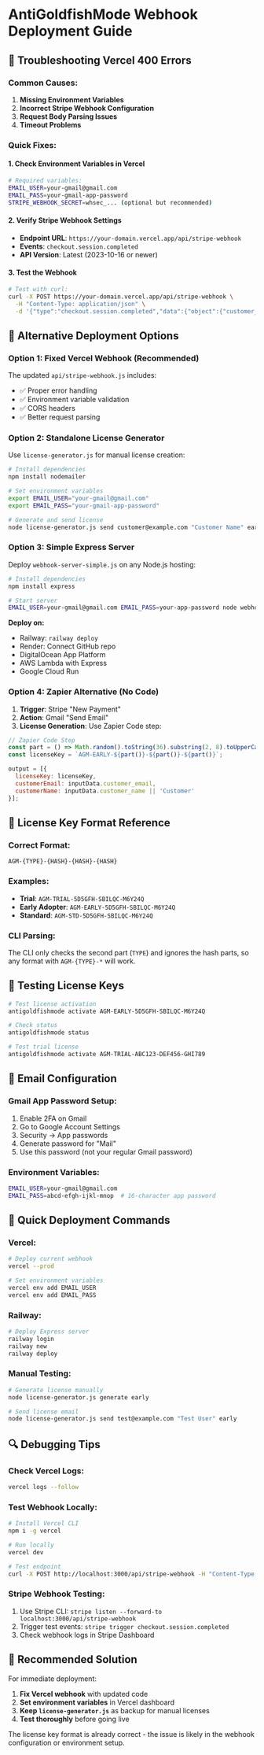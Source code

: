 # AntiGoldfishMode Webhook Deployment Guide

## 🚨 Troubleshooting Vercel 400 Errors

### Common Causes:
1. **Missing Environment Variables**
2. **Incorrect Stripe Webhook Configuration**
3. **Request Body Parsing Issues**
4. **Timeout Problems**

### Quick Fixes:

#### 1. Check Environment Variables in Vercel
```bash
# Required variables:
EMAIL_USER=your-gmail@gmail.com
EMAIL_PASS=your-gmail-app-password
STRIPE_WEBHOOK_SECRET=whsec_... (optional but recommended)
```

#### 2. Verify Stripe Webhook Settings
- **Endpoint URL**: `https://your-domain.vercel.app/api/stripe-webhook`
- **Events**: `checkout.session.completed`
- **API Version**: Latest (2023-10-16 or newer)

#### 3. Test the Webhook
```bash
# Test with curl:
curl -X POST https://your-domain.vercel.app/api/stripe-webhook \
  -H "Content-Type: application/json" \
  -d '{"type":"checkout.session.completed","data":{"object":{"customer_details":{"email":"test@example.com","name":"Test User"}}}}'
```

## 🔄 Alternative Deployment Options

### Option 1: Fixed Vercel Webhook (Recommended)
The updated `api/stripe-webhook.js` includes:
- ✅ Proper error handling
- ✅ Environment variable validation
- ✅ CORS headers
- ✅ Better request parsing

### Option 2: Standalone License Generator
Use `license-generator.js` for manual license creation:

```bash
# Install dependencies
npm install nodemailer

# Set environment variables
export EMAIL_USER="your-gmail@gmail.com"
export EMAIL_PASS="your-gmail-app-password"

# Generate and send license
node license-generator.js send customer@example.com "Customer Name" early
```

### Option 3: Simple Express Server
Deploy `webhook-server-simple.js` on any Node.js hosting:

```bash
# Install dependencies
npm install express

# Start server
EMAIL_USER=your-gmail@gmail.com EMAIL_PASS=your-app-password node webhook-server-simple.js
```

**Deploy on:**
- Railway: `railway deploy`
- Render: Connect GitHub repo
- DigitalOcean App Platform
- AWS Lambda with Express
- Google Cloud Run

### Option 4: Zapier Alternative (No Code)
1. **Trigger**: Stripe "New Payment" 
2. **Action**: Gmail "Send Email"
3. **License Generation**: Use Zapier Code step:

```javascript
// Zapier Code Step
const part = () => Math.random().toString(36).substring(2, 8).toUpperCase();
const licenseKey = `AGM-EARLY-${part()}-${part()}-${part()}`;

output = [{
  licenseKey: licenseKey,
  customerEmail: inputData.customer_email,
  customerName: inputData.customer_name || 'Customer'
}];
```

## 🔧 License Key Format Reference

### Correct Format:
```
AGM-{TYPE}-{HASH}-{HASH}-{HASH}
```

### Examples:
- **Trial**: `AGM-TRIAL-5D5GFH-SBILQC-M6Y24Q`
- **Early Adopter**: `AGM-EARLY-5D5GFH-SBILQC-M6Y24Q`
- **Standard**: `AGM-STD-5D5GFH-SBILQC-M6Y24Q`

### CLI Parsing:
The CLI only checks the second part (`TYPE`) and ignores the hash parts, so any format with `AGM-{TYPE}-*` will work.

## 🧪 Testing License Keys

```bash
# Test license activation
antigoldfishmode activate AGM-EARLY-5D5GFH-SBILQC-M6Y24Q

# Check status
antigoldfishmode status

# Test trial license
antigoldfishmode activate AGM-TRIAL-ABC123-DEF456-GHI789
```

## 📧 Email Configuration

### Gmail App Password Setup:
1. Enable 2FA on Gmail
2. Go to Google Account Settings
3. Security → App passwords
4. Generate password for "Mail"
5. Use this password (not your regular Gmail password)

### Environment Variables:
```bash
EMAIL_USER=your-gmail@gmail.com
EMAIL_PASS=abcd-efgh-ijkl-mnop  # 16-character app password
```

## 🚀 Quick Deployment Commands

### Vercel:
```bash
# Deploy current webhook
vercel --prod

# Set environment variables
vercel env add EMAIL_USER
vercel env add EMAIL_PASS
```

### Railway:
```bash
# Deploy Express server
railway login
railway new
railway deploy
```

### Manual Testing:
```bash
# Generate license manually
node license-generator.js generate early

# Send license email
node license-generator.js send test@example.com "Test User" early
```

## 🔍 Debugging Tips

### Check Vercel Logs:
```bash
vercel logs --follow
```

### Test Webhook Locally:
```bash
# Install Vercel CLI
npm i -g vercel

# Run locally
vercel dev

# Test endpoint
curl -X POST http://localhost:3000/api/stripe-webhook -H "Content-Type: application/json" -d '{"type":"test"}'
```

### Stripe Webhook Testing:
1. Use Stripe CLI: `stripe listen --forward-to localhost:3000/api/stripe-webhook`
2. Trigger test events: `stripe trigger checkout.session.completed`
3. Check webhook logs in Stripe Dashboard

## 🎯 Recommended Solution

For immediate deployment:
1. **Fix Vercel webhook** with updated code
2. **Set environment variables** in Vercel dashboard
3. **Keep `license-generator.js`** as backup for manual licenses
4. **Test thoroughly** before going live

The license key format is already correct - the issue is likely in the webhook configuration or environment setup.
